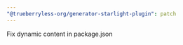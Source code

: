 ```yaml
---
"@trueberryless-org/generator-starlight-plugin": patch
---
```


Fix dynamic content in package.json
